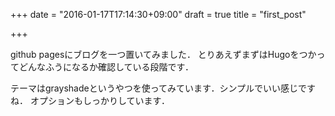 +++
date = "2016-01-17T17:14:30+09:00"
draft = true
title = "first_post"

+++

github pagesにブログを一つ置いてみました．
とりあえずまずはHugoをつかってどんなふうになるか確認している段階です．

テーマはgrayshadeというやつを使ってみています．シンプルでいい感じですね．
オプションもしっかりしています．
